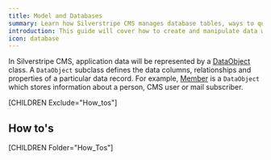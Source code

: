 ```yaml
---
title: Model and Databases
summary: Learn how Silverstripe CMS manages database tables, ways to query your database and how to publish data.
introduction: This guide will cover how to create and manipulate data within Silverstripe CMS and how to use the ORM (Object Relational Model) to query data.
icon: database
---
```


In Silverstripe CMS, application data will be represented by a [DataObject](api:SilverStripe\ORM\DataObject) class. A `DataObject` subclass defines the
data columns, relationships and properties of a particular data record. For example, [Member](api:SilverStripe\Security\Member) is a `DataObject` 
which stores information about a person, CMS user or mail subscriber.

[CHILDREN Exclude="How_tos"]

## How to's

[CHILDREN Folder="How_Tos"]
